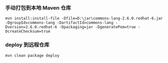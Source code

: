 
### 手动打包到本地 Maven 仓库
```
mvn install:install-file -Dfile=D:\jar\commons-lang-2.6.0.redhat-6.jar -DgroupId=commons-lang -DartifactId=commons-lang -Dversion=2.6.0.redhat-6 -Dpackaging=jar -DgeneratePom=true -DcreateChecksum=true
```

### deploy 到远程仓库
```
mvn clean package deploy
```